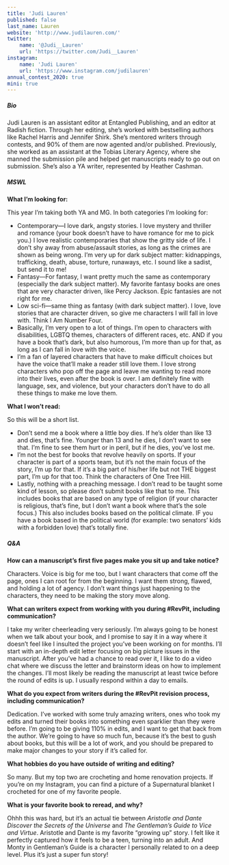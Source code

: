 ```yaml
---
title: 'Judi Lauren'
published: false
last_name: Lauren
website: 'http://www.judilauren.com/'
twitter:
    name: '@Judi__Lauren'
    url: 'https://twitter.com/Judi__Lauren'
instagram:
    name: 'Judi Lauren'
    url: 'https://www.instagram.com/judilauren'
annual_contest_2020: true
mini: true
---
```


##### Bio

Judi Lauren is an assistant editor at Entangled Publishing, and an editor at Radish fiction. Through her editing, she’s worked with bestselling authors like Rachel Harris and Jennifer Shirk. She’s mentored writers through contests, and 90% of them are now agented and/or published. Previously, she worked as an assistant at the Tobias Literary Agency, where she manned the submission pile and helped get manuscripts ready to go out on submission. She’s also a YA writer, represented by Heather Cashman. 

##### MSWL

**What I’m looking for:**

This year I’m taking both YA and MG. In both categories I’m looking for:

 * Contemporary—I love dark, angsty stories. I love mystery and thriller and romance (your book doesn’t have to have romance for me to pick you.) I love realistic contemporaries that show the gritty side of life. I don’t shy away from abuse/assault stories, as long as the crimes are shown as being wrong. I’m very up for dark subject matter: kidnappings, trafficking, death, abuse, torture, runaways, etc. I sound like a sadist, but send it to me!
 * Fantasy—For fantasy, I want pretty much the same as contemporary (especially the dark subject matter). My favorite fantasy books are ones that are very character driven, like Percy Jackson. Epic fantasies are not right for me.
 * Low sci-fi—same thing as fantasy (with dark subject matter). I love, love stories that are character driven, so give me characters I will fall in love with. Think I Am Number Four.
 * Basically, I’m very open to a lot of things. I’m open to characters with disabilities, LGBTQ themes, characters of different races, etc. AND if you have a book that’s dark, but also humorous, I’m more than up for that, as long as I can fall in love with the voice.
 * I’m a fan of layered characters that have to make difficult choices but have the voice that’ll make a reader still love them. I love strong characters who pop off the page and leave me wanting to read more into their lives, even after the book is over. I am definitely fine with language, sex, and violence, but your characters don’t have to do all these things to make me love them. 

**What I won’t read:**

So this will be a short list.
 * Don’t send me a book where a little boy dies. If he’s older than like 13 and dies, that’s fine. Younger than 13 and he dies, I don’t want to see that. I’m fine to see them hurt or in peril, but if he dies, you’ve lost me.
 * I’m not the best for books that revolve heavily on sports. If your character is part of a sports team, but it’s not the main focus of the story, I’m up for that. If it’s a big part of his/her life but not THE biggest part, I’m up for that too. Think the characters of One Tree Hill.
 * Lastly, nothing with a preaching message. I don’t read to be taught some kind of lesson, so please don’t submit books like that to me. This includes books that are based on any type of religion (if your character is religious, that’s fine, but I don’t want a book where that’s the sole focus.) This also includes books based on the political climate. IF you have a book based in the political world (for example: two senators’ kids with a forbidden love) that’s totally fine.

##### Q&A

**How can a manuscript’s first five pages make you sit up and take notice?**

Characters. Voice is big for me too, but I want characters that come off the page, ones I can root for from the beginning. I want them strong, flawed, and holding a lot of agency. I don’t want things just happening to the characters, they need to be making the story move along.

**What can writers expect from working with you during #RevPit, including communication?**

I take my writer cheerleading very seriously. I’m always going to be honest when we talk about your book, and I promise to say it in a way where it doesn’t feel like I insulted the project you’ve been working on for months. I’ll start with an in-depth edit letter focusing on big picture issues in the manuscript. After you’ve had a chance to read over it, I like to do a video chat where we discuss the letter and brainstorm ideas on how to implement the changes. I’ll most likely be reading the manuscript at least twice before the round of edits is up. I usually respond within a day to emails. 

**What do you expect from writers during the #RevPit revision process, including communication?**

Dedication. I’ve worked with some truly amazing writers, ones who took my edits and turned their books into something even sparklier than they were before. I’m going to be giving 110% in edits, and I want to get that back from the author. We’re going to have so much fun, because it’s the best to gush about books, but this will be a lot of work, and you should be prepared to make major changes to your story if it’s called for.
 
**What hobbies do you have outside of writing and editing?**

So many. But my top two are crocheting and home renovation projects. If you’re on my Instagram, you can find a picture of a Supernatural blanket I crocheted for one of my favorite people.

**What is your favorite book to reread, and why?**

Ohhh this was hard, but it’s an actual tie between _Aristotle and Dante Discover the Secrets of the Universe_ and _The Gentleman’s Guide to Vice and Virtue_. Aristotle and Dante is my favorite “growing up” story. I felt like it perfectly captured how it feels to be a teen, turning into an adult. And Monty in Gentleman’s Guide is a character I personally related to on a deep level. Plus it’s just a super fun story!